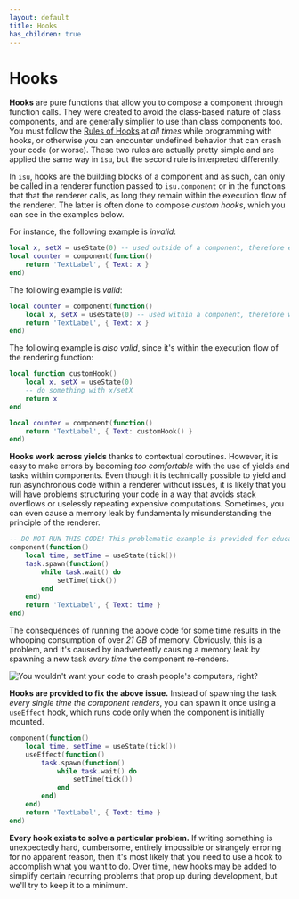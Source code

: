 ```yaml
---
layout: default
title: Hooks
has_children: true
---
```


# Hooks

**Hooks** are pure functions that allow you to compose a component through function calls. They were created to avoid the class-based nature of class components, and are generally simplier to use than class components too. You must follow the [Rules of Hooks](https://reactjs.org/docs/hooks-rules.html) at _all times_ while programming with hooks, or otherwise you can encounter undefined behavior that can crash your code (or worse). These two rules are actually pretty simple and are applied the same way in `isu`, but the second rule is interpreted differently.

In `isu`, hooks are the building blocks of a component and as such, can only be called in a renderer function passed to `isu.component` or in the functions that that the renderer calls, as long they remain within the execution flow of the renderer. The latter is often done to compose _custom hooks_, which you can see in the examples below.

For instance, the following example is _invalid_:
```lua
local x, setX = useState(0) -- used outside of a component, therefore errors
local counter = component(function()
    return 'TextLabel', { Text: x }
end)
```

The following example is _valid_:
```lua
local counter = component(function()
    local x, setX = useState(0) -- used within a component, therefore works
    return 'TextLabel', { Text: x }
end)
```

The following example is _also valid_, since it's within the execution flow of the rendering function:
```lua
local function customHook()
    local x, setX = useState(0)
    -- do something with x/setX
    return x
end

local counter = component(function()
    return 'TextLabel', { Text: customHook() }
end)
```

**Hooks work across yields** thanks to contextual coroutines. However, it is easy to make errors by becoming _too comfortable_ with the use of yields and tasks within components. Even though it is technically possible to yield and run asynchronous code within a renderer without issues, it is likely that you will have problems structuring your code in a way that avoids stack overflows or uselessly repeating expensive computations. Sometimes, you can even cause a memory leak by fundamentally misunderstanding the principle of the renderer.

```lua
-- DO NOT RUN THIS CODE! This problematic example is provided for educational purposes.
component(function()
    local time, setTime = useState(tick())
    task.spawn(function()
        while task.wait() do
            setTime(tick())
        end
    end)
    return 'TextLabel', { Text: time }
end)
```
The consequences of running the above code for some time results in the whooping consumption of over _21 GB_ of memory. Obviously, this is a problem, and it's caused by inadvertently causing a memory leak by spawning a new task _every time_ the component re-renders.

![You wouldn't want your code to crash people's computers, right?](https://i.imgur.com/FtuME2F.png)

**Hooks are provided to fix the above issue.** Instead of spawning the task _every single time the component renders_, you can spawn it once using a `useEffect` hook, which runs code only when the component is initially mounted.

```lua
component(function()
    local time, setTime = useState(tick())
    useEffect(function()
        task.spawn(function()
            while task.wait() do
                setTime(tick())
            end
        end)
    end)
    return 'TextLabel', { Text: time }
end)
```

**Every hook exists to solve a particular problem.** If writing something is unexpectedly hard, cumbersome, entirely impossible or strangely erroring for no apparent reason, then it's most likely that you need to use a hook to accomplish what you want to do. Over time, new hooks may be added to simplify certain recurring problems that prop up during development, but we'll try to keep it to a minimum.